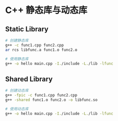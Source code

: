 # C++ 静态库与动态库

## Static Library

```bash
# 创建静态库
g++ -c func1.cpp func2.cpp
ar rcs libfunc.a func1.o func2.o

# 使用静态库
g++ -o hello main.cpp -I./include -L./lib -lfunc
```

## Shared Library

```bash
# 创建动态库
g++ -fpic -c func1.cpp func2.cpp
g++ -shared func1.o func2.o -o libfunc.so

# 使用动态库
g++ -o hello main.cpp -I./include -L./lib -lfunc
```
